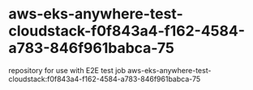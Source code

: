 # aws-eks-anywhere-test-cloudstack-f0f843a4-f162-4584-a783-846f961babca-75
repository for use with E2E test job aws-eks-anywhere-test-cloudstack:f0f843a4-f162-4584-a783-846f961babca-75
